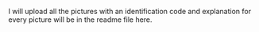I will upload all the pictures with an identification code and explanation for every picture will be in the readme file here.

